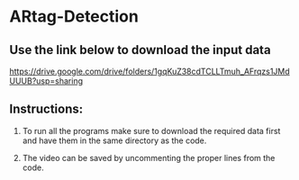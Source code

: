 # ARtag-Detection

## Use the link below to download the input data
https://drive.google.com/drive/folders/1gqKuZ38cdTCLLTmuh_AFrqzs1JMdUUUB?usp=sharing


## Instructions:
1) To run all the programs make sure to download the required data first and have them in the same directory as the code.

2) The video can be saved by uncommenting the proper lines from the code.
